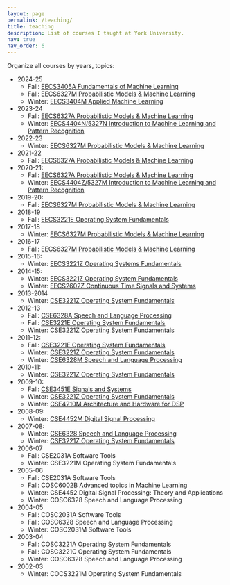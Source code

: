 ```yaml
---
layout: page
permalink: /teaching/
title: teaching
description: List of courses I taught at York University. 
nav: true
nav_order: 6
---
```


Organize all courses by years, topics:

* 2024-25  <!--- dean's after-ifly buyout 1/3 ; overload 1/3 -->
    * Fall: [EECS3405A Fundamentals of Machine Learning](https://eclass.yorku.ca/course/view.php?id=126576)
    * Fall: [EECS6327M Probabilistic Models & Machine Learning](https://eclass.yorku.ca/course/view.php?id=115776)
    * Winter: [EECS3404M Applied Machine Learning](https://eclass.yorku.ca/course/view.php?id=124270)
* 2023-24   <!--- dean's after-ifly buyout 1/3 -->
    * Fall: [EECS6327A Probabilistic Models & Machine Learning](https://eclass.yorku.ca/course/view.php?id=98742)
    * Winter: [EECS4404N/5327N Introduction to Machine Learning and Pattern Recognition](https://eclass.yorku.ca/course/view.php?id=88923)
* 2022-23   <!--- sabatical 2/3 -->
    * Winter: [EECS6327M Probabilistic Models & Machine Learning](https://eclass.yorku.ca/course/view.php?id=79079)
* 2021-22   <!--- ifly buy-out 1/3; sabatical 1/3 -->
    * Fall: [EECS6327A Probabilistic Models & Machine Learning](https://eclass.yorku.ca/course/view.php?id=56333)
* 2020-21:    <!--- ifly buy-out 1/3 -->
    * Fall: [EECS6327A Probabilistic Models & Machine Learning](https://eclass.yorku.ca/course/view.php?id=6726)
    * Winter: [EECS4404Z/5327M Introduction to Machine Learning and Pattern Recognition](https://eclass.yorku.ca/course/view.php?id=6484)
* 2019-20:  <!--- ifly buy-out 2/3 -->
    * Fall: [EECS6327M Probabilistic Models & Machine Learning](https://wiki.eecs.yorku.ca/course_archive/2019-20/F/6327/)
* 2018-19  <!--- ifly buy-out 2/3 -->
    * Fall: [EECS3221E Operating System Fundamentals](https://wiki.eecs.yorku.ca/course_archive/2018-19/F/3221/)
* 2017-18   <!--- ifly buy-out 2/3 -->
    * Winter: [EECS6327M Probabilistic Models & Machine Learning](https://wiki.eecs.yorku.ca/course_archive/2017-18/W/6327/)
* 2016-17   <!--- ifly buy-out 2/3 -->
    * Fall: [EECS6327M Probabilistic Models & Machine Learning](https://wiki.eecs.yorku.ca/course_archive/2016-17/F/6327/)
* 2015-16:    <!--- sabatical 2/3 -->
    * Winter: [EECS3221Z Operating Systems Fundamentals](https://wiki.eecs.yorku.ca/course_archive/2015-16/W/3221/)
* 2014-15:     <!--- sabatical 1/3 -->
    * Winter: [EECS3221Z Operating System Fundamentals](https://wiki.eecs.yorku.ca/course_archive/2014-15/W/3221/)
    * Winter: [EECS2602Z Continuous Time Signals and Systems](https://wiki.eecs.yorku.ca/course_archive/2014-15/W/2602/)
* 2013-2014   <!--- Eng vice-chair 2/3 -->
    * Winter: [CSE3221Z Operating System Fundamentals](https://wiki.eecs.yorku.ca/course_archive/2013-14/W/3221/)
* 2012-13
    * Fall: [CSE6328A Speech and Language Processing](https://wiki.eecs.yorku.ca/course_archive/2012-13/F/6328/start)
    * Fall: [CSE3221E Operating System Fundamentals](https://wiki.eecs.yorku.ca/course_archive/2012-13/F/3221/start)
    * Winter: [CSE3221Z Operating System Fundamentals](https://wiki.eecs.yorku.ca/course_archive/2012-13/W/3221/start)
* 2011-12:
    * Fall: [CSE3221E Operating System Fundamentals](https://www.eecs.yorku.ca/course_archive/2011-12/F/3221/)
    * Winter: [CSE3221Z Operating System Fundamentals](https://wiki.eecs.yorku.ca/course_archive/2011-12/W/3221/)
    * Winter: [CSE6328M Speech and Language Processing](https://wiki.eecs.yorku.ca/course_archive/2011-12/W/6328/)
* 2010-11: <!--- NIH buy-out 2/3 -->
    * Winter: [CSE3221Z Operating System Fundamentals](https://www.eecs.yorku.ca/course_archive/2010-11/W/3221/)
* 2009-10:
    * Fall: [CSE3451E Signals and Systems](https://www.eecs.yorku.ca/course_archive/2009-10/F/3451/)
    * Winter: [CSE3221Z Operating System Fundamentals](https://www.eecs.yorku.ca/course_archive/2009-10/W/3221/)
    * Winter: [CSE4210M Architecture and Hardware for DSP](https://www.eecs.yorku.ca/course_archive/2009-10/W/4210/)
* 2008-09:   <!--- sabatical 2/3 -->
    * Winter: [CSE4452M Digital Signal Processing](https://www.eecs.yorku.ca/course_archive/2008-09/W/4452/)
* 2007-08:   <!--- sabatical 1/3 -->
    * Winter: [CSE6328 Speech and Language Processing](https://www.eecs.yorku.ca/course_archive/2007-08/W/6328/)
    * Winter: [CSE3221Z Operating System Fundamentals](https://www.eecs.yorku.ca/course_archive/2007-08/W/3221/)
* 2006-07   <!--- CE director 1/3 -->  
    * Fall: CSE2031A Software Tools
    * Winter: CSE3221M Operating System Fundamentals  
* 2005-06 
    * Fall: CSE2031A Software Tools
    * Fall: COSC6002B Advanced topics in Machine Learning
    * Winter: CSE4452 Digital Signal Processing: Theory and Applications
    * Winter: COSC6328 Speech and Language Processing
* 2004-05 
    * Fall: COSC2031A Software Tools
    * Fall: COSC6328  Speech and Language Processing
    * Winter: COSC2031M Software Tools
* 2003-04 
    * Fall: COSC3221A  Operating System Fundamentals
    * Fall: COSC3221C  Operating System Fundamentals
    * Winter: COSC6328     Speech and Language Processing
* 2002-03 
    * Winter: COCS3221M Operating System Fundamentals
